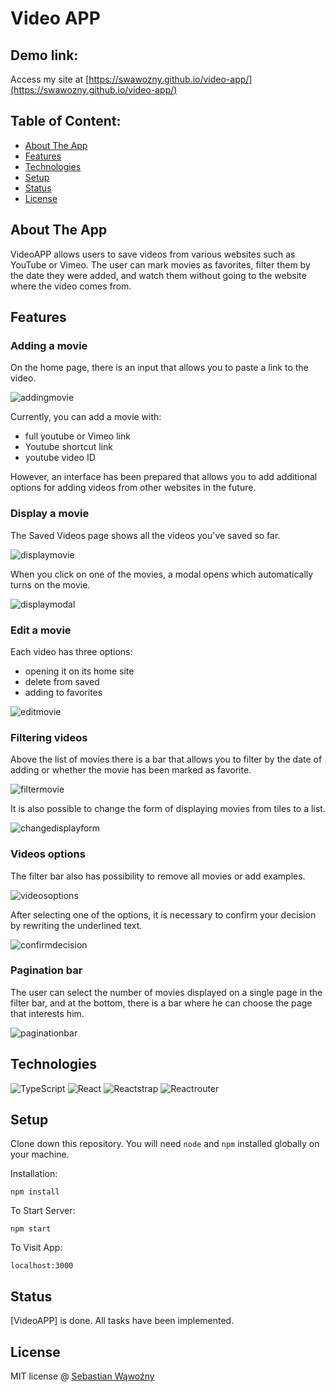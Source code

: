 # Video APP

## Demo link:
Access my site at [https://swawozny.github.io/video-app/](https://swawozny.github.io/video-app/)

## Table of Content:

- [About The App](#about-the-app)
- [Features](#features)
- [Technologies](#technologies)
- [Setup](#setup)
- [Status](#status)
- [License](#license)

## About The App
VideoAPP allows users to save videos from various websites such as YouTube or Vimeo. The user can mark movies as favorites, filter them by the date they were added, and watch them without going to the website where the video comes from.

## Features

### Adding a movie 
On the home page, there is an input that allows you to paste a link to the video.

![addingmovie](https://i.postimg.cc/HxqtwFyH/zdj1.png)

Currently, you can add a movie with:
- full youtube or Vimeo link
- Youtube shortcut link
- youtube video ID

However, an interface has been prepared that allows you to add additional options for adding videos from other websites in the future.

### Display a movie 
The Saved Videos page shows all the videos you've saved so far.

![displaymovie](https://i.postimg.cc/CKtC09JD/zdj2.png)

When you click on one of the movies, a modal opens which automatically turns on the movie.

![displaymodal](https://i.postimg.cc/wvmXjFbr/zdj2-2.png)


### Edit a movie
Each video has three options:
- opening it on its home site
- delete from saved
- adding to favorites

![editmovie](https://i.postimg.cc/NGXDsG30/zdj3.png)

### Filtering videos
Above the list of movies there is a bar that allows you to filter by the date of adding or whether the movie has been marked as favorite.

![filtermovie](https://i.postimg.cc/m2NS9X2f/zdj4.png)

It is also possible to change the form of displaying movies from tiles to a list.

![changedisplayform](https://i.postimg.cc/3wWjP3jY/zdj5.png)

### Videos options
The filter bar also has possibility to remove all movies or add examples.

![videosoptions](https://i.postimg.cc/3JHBd5hF/zdj6.png)

After selecting one of the options, it is necessary to confirm your decision by rewriting the underlined text.

![confirmdecision](https://i.postimg.cc/t4qNN3Y1/zdj7.png)

### Pagination bar

The user can select the number of movies displayed on a single page in the filter bar, and at the bottom, there is a bar where he can choose the page that interests him.

![paginationbar](https://i.postimg.cc/wjwcf1mw/zdj8.png)


## Technologies
![TypeScript](https://img.shields.io/badge/-TypeScript-000?&logo=TypeScript&logoColor=ddc508)
![React](https://img.shields.io/badge/-React-000?&logo=React)
![Reactstrap](https://img.shields.io/badge/-Reactstrap-000?&logo=Reactstrap)
![Reactrouter](https://img.shields.io/badge/-Reactrouter-000?&logo=Reactrouter)

## Setup

Clone down this repository. You will need `node` and `npm` installed globally on your machine.  

Installation:

`npm install`  

To Start Server:

`npm start`  

To Visit App:

`localhost:3000`  


## Status
[VideoAPP] is done. All tasks have been implemented.

## License

MIT license @ [Sebastian Wąwoźny](sebastianwawozny@wp.pl)
